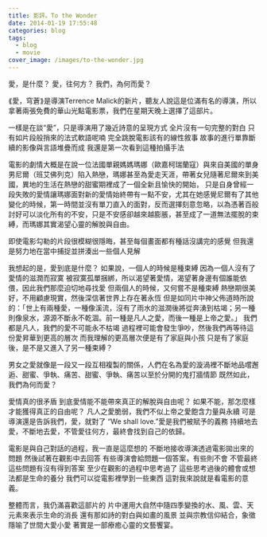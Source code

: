 ```yaml
---
title: 影評。To the Wonder
date: 2014-01-19 17:55:48
categories: blog
tags:
  - blog
  - movie
cover_image: /images/to-the-wonder.jpg
---
```

愛，是什麼？
愛，往何方？
我們，為何而愛？

⟪愛，穹蒼⟫是導演Terrence Malick的新片，聽友人說這是位滿有名的導演，所以拿著兩張免費的華山光點電影票，我們在星期天晚上選擇了這部片。

一樣是在談“愛”，只是導演用了幾近詩意的呈現方式
全片沒有一句完整的對白
只有如片段般捎來的法式軟語呢喃
完全跳脫電影該有的線性敘事
故事的進行單靠斷續的影像與言語堆疊而成
我還是第一次看到這種拍攝手法

電影的劇情大概是在說一位法國單親媽媽瑪娜（歐嘉柯瑞蘭寇）與來自美國的單身男尼爾（班艾佛列克）陷入熱戀，瑪娜甚至為愛走天涯，帶著女兒隨著尼爾來到美國，異地的生活在熱戀的甜蜜期裡成了一個全新且愉快的開始， 只是自身曾經一段失敗的愛情讓瑪娜面對新的愛情始終帶有一點不安，尤其在她感覺尼爾有了其他變化的時候，第一時間並沒有單刀直入的面對，反而選擇刻意忽略，以為憑著百般討好可以淡化所有的不安，只是不安感卻越來越膨脹，甚至成了一道無法擺脫的束縛，而瑪娜其實渴望心靈的解脫與自由。

即使電影勾勒的片段很模糊很隱晦，甚至每個畫面都有種話沒講完的感覺
但我還是努力地在當中捕捉並拼湊出一些個人見解

我想起的是，愛到底是什麼？
如果說，一個人的時候是種束縛
因為一個人沒有了愛情的滋潤而寂寞
被寂寞孤單捆綁，所以渴望著愛情，渴望著身邊有個誰能依偎，因此我們那麼迫切地尋找愛
但兩個人的時候，又何嘗不是種束縛
熱戀期很美好，不用顧慮現實，然後深信著世界上存在著永恆
但是如同片中神父佈道時所說的：「世上有兩種愛，一種像溪流，沒有了雨水的滋潤後將從奔湧到枯竭；另一種則像泉水，源源不斷永不乾涸。前一種是凡人之愛，而後一種是上帝之愛。」
我們都是凡人，我們的愛不可能永不枯竭
過程裡可能會發生爭吵，然後我們再等待這份愛昇華到更高的層次
而我理解的更高層次便是有了家庭與小孩
只是有了家庭後，是不是又進入了另一種束縛？

男女之愛就像是一段又一段互相複製的關係，人們在名為愛的漩渦裡不斷地品嚐邂逅、甜蜜、爭執、痛苦、甜蜜、爭執、痛苦以至於分開的鬼打牆情節
既然如此，我們為何而愛？

愛情真的很矛盾
到底愛情能不能帶來真正的解脫與自由呢？
如果不能，那怎麼樣才能獲得真正的自由呢？
凡人之愛脆弱，我們不似上帝之愛飽含力量與永續
可是導演還是告訴我們，愛，就對了
“We shall love.”愛是我們被賦予的義務
持續地去愛，不斷地去愛，不管愛往何方，最終會找到自己的依歸。

電影是與自己對話的過程，我一直是這麼想的
不斷地接收導演透過電影拋出來的問題
然後試著在觀影中去回答
有些導演會給問題一個答案，有些則不會
不管最終這些問題有沒有得到答案
至少在觀影的過程中思考過了
這些思考過後的體會或想法都是生命的養分
我們可以從電影裡學到一些東西
這對我來說就是看電影的意義。

整體而言，我仍滿喜歡這部片的
片中運用大自然中隨四季變換的水、風、雲、天元素來表示生命的消長
還有那如詩的對白與如畫的風景
並與宗教信仰結合，象徵隱喻了世間大愛小愛
著實是一部療癒心靈的文藝饗宴。
